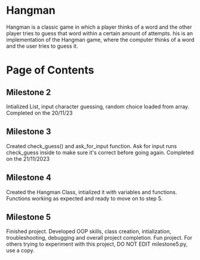 # Hangman
Hangman is a classic game in which a player thinks of a word and the other player tries to guess that word within a certain amount of attempts.
his is an implementation of the Hangman game, where the computer thinks of a word and the user tries to guess it. 

# Page of Contents

## Milestone 2 
Intialized List, input character guessing, random choice loaded from array. Completed on the 20/11/23

## Milestone 3 
Created check_guess() and ask_for_input function. Ask for input runs check_guess inside to make sure it's correct before going again. Completed on the 21/11/2023

## Milestone 4
Created the Hangman Class, intialized it with variables and functions. Functions working as expected and ready to move on to step 5. 

## Milestone 5
Finished project. Developed OOP skills, class creation, intialization, troubleshooting, debugging and overall project completion. Fun project. For others trying to experiment with this project, DO NOT EDIT milestone5.py, use a copy. 


